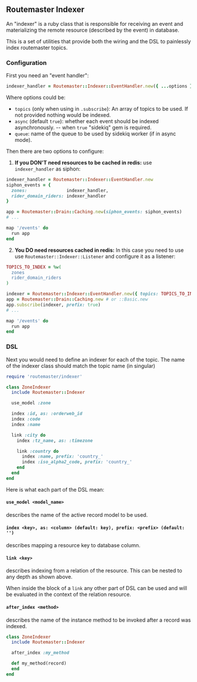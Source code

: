 ## Routemaster Indexer

An "indexer" is a ruby class that is responsible for receiving an event and
materializing the remote resource (described by the event) in database.

This is a set of utilities that provide both the wiring and the DSL to
painlessly index routemaster topics.

### Configuration

First you need an "event handler":

```ruby
indexer_handler = Routemaster::Indexer::EventHandler.new({ ...options })
```

Where options could be:

- `topics` (only when using in `.subscribe`): An array of topics to be used.
If not provided nothing would be indexed.
- `async` (default `true`): whether each event should be indexed asynchronously. -- when `true` "sidekiq" gem is required.
- `queue`: name of the queue to be used by sidekiq worker (if in async mode).

Then there are two options to configure:

1. **If you DON'T need resources to be cached in redis:** use `indexer_handler` as siphon:

```ruby
indexer_handler = Routemaster::Indexer::EventHandler.new
siphon_events = {
  zones:               indexer_handler,
  rider_domain_riders: indexer_handler
}

app = Routemaster::Drain::Caching.new(siphon_events: siphon_events)
# ...

map '/events' do
  run app
end
```

2. **You DO need resources cached in redis:** In this case you need to use
use `Routemaster::Indexer::Listener` and configure it as a listener:

```ruby
TOPICS_TO_INDEX = %w(
  zones
  rider_domain_riders
)

indexer = Routemaster::Indexer::EventHandler.new({ topics: TOPICS_TO_INDEX })
app = Routemaster::Drain::Caching.new # or ::Basic.new
app.subscribe(indexer, prefix: true)
# ...

map '/events' do
  run app
end
```

### DSL

Next you would need to define an indexer for each of the topic. The name of
the indexer class should match the topic name (in singular)

```ruby
require 'routemaster/indexer'

class ZoneIndexer
  include Routemaster::Indexer

  use_model :zone

  index :id, as: :orderweb_id
  index :code
  index :name

  link :city do
    index :tz_name, as: :timezone

    link :country do
      index :name, prefix: 'country_'
      index :iso_alpha2_code, prefix: 'country_'
    end
  end
end
```

Here is what each part of the DSL mean:

#### `use_model <model_name>`
describes the name of the active record model to be used.

#### `index <key>, as: <column> (default: key), prefix: <prefix> (default: '')`
describes mapping a resource key to database column.

#### `link <key>`
describes indexing from a relation of the resource. This can be nested to any depth as shown above.

When inside the block of a `link` any other part of DSL can be used and will be evaluated in the context of the relation resource.

#### `after_index <method>`
describes the name of the instance method to be invoked after a record was indexed.

```ruby
class ZoneIndexer
  include Routemaster::Indexer

  after_index :my_method

  def my_method(record)
  end
end
```
